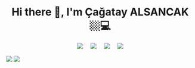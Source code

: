 <h1 align='center'> Hi there 👋, I'm Çağatay ALSANCAK 🏼‍💻 </h1>

<p align='center'>
  <a href="https://instagram.com/cagatay.alsancak071"><img src="https://img.shields.io/badge/Instagram-E4405F?style=for-the-badge&logo=instagram&logoColor=white" /></a>&nbsp;&nbsp;&nbsp;&nbsp;
  <a href="https://twitter.com/wdpbycati"><img src="https://img.shields.io/badge/twitter-%231DA1F2.svg?&style=for-the-badge&logo=twitter&logoColor=white" /></a>&nbsp;&nbsp;&nbsp;&nbsp;
  <a href="https://www.linkedin.com/in/cagatayalsancak/"><img src="https://img.shields.io/badge/linkedin-%230077B5.svg?&style=for-the-badge&logo=linkedin&logoColor=white" /></a>&nbsp;&nbsp;&nbsp;&nbsp;
 <a href="mailto:cagatay.alsancak71@gmail.com"><img src="https://img.shields.io/badge/Gmail-007700.svg?&style=for-the-badge&logo=gmail&logoColor=white" /></a>
</p>

<a href="https://github.com/cagatayalsancak"><img align="center" src="https://github-readme-stats.vercel.app/api?username=cagatayalsancak&show_icons=true&bg_color=0d1117&text_color=bdc3c7&title_color=f1c40f&icon_color=f1c40f&hide_border=true" /></a>
<a href="https://github.com/cagatayalsancak"><img align="center" src="https://github-readme-stats.vercel.app/api/top-langs/?username=cagatayalsancak&bg_color=0d1117&text_color=bdc3c7&title_color=f1c40f&hide_border=true&layout=compact&langs_count=7" /></a>
